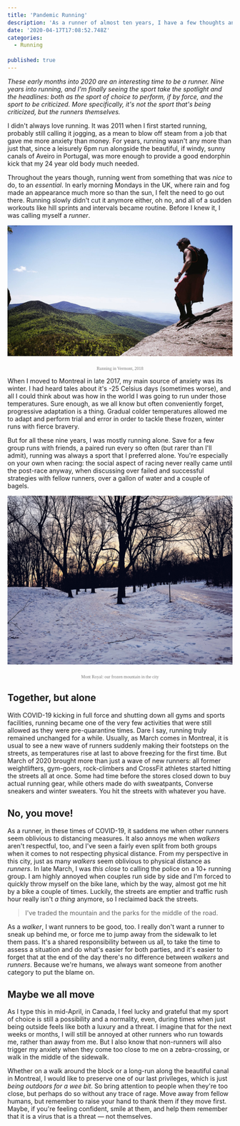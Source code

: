 ```yaml
---
title: 'Pandemic Running'
description: 'As a runner of almost ten years, I have a few thoughts and feelings on what it means to be a runner during the pandemic caused by COVID-19.'
date: '2020-04-17T17:08:52.748Z'
categories:
  - Running

published: true
---
```


_These early months into 2020 are an interesting time to be a runner. Nine years into running, and I'm finally seeing the sport take the spotlight and the headlines: both as the sport of choice to perform, if by force, and the sport to be criticized. More specifically, it's not the sport that's being criticized, but the runners themselves._

I didn't always love running. It was 2011 when I first started running, probably still calling it jogging, as a mean to blow off steam from a job that gave me more anxiety than money. For years, running wasn't any more than just that, since a leisurely 6pm run alongside the beautiful, if windy, sunny canals of Aveiro in Portugal, was more enough to provide a good endorphin kick that my 24 year old body much needed.

Throughout the years though, running went from something that was _nice_ to do, to an _essential_. In early morning Mondays in the UK, where rain and fog made an appearance much more so than the sun, I felt the need to go out there. Running slowly didn't cut it anymore either, oh no, and all of a sudden workouts like hill sprints and intervals became routine. Before I knew it, I was calling myself a _runner_.

![Running in Vermont, US, 2018](./01.jpeg) <div style="font-family: 'dolly-new'; color: #777; padding-top: 0.5em; font-size: 70%; text-align: center;">Running in Vermont, 2018</div>

When I moved to Montreal in late 2017, my main source of anxiety was its winter. I had heard tales about it's -25 Celsius days (sometimes worse), and all I could think about was how in the world I was going to run under those temperatures. Sure enough, as we all know but often conveniently forget, progressive adaptation is a thing. Gradual colder temperatures allowed me to adapt and perform trial and error in order to tackle these frozen, winter runs with fierce bravery.

But for all these nine years, I was mostly running alone. Save for a few group runs with friends, a paired run every so often (but rarer than I'll admit), running was always a sport that I preferred alone. You're especially on your own when racing: the social aspect of racing never really came until the post-race anyway, when discussing over failed and successful strategies with fellow runners, over a gallon of water and a couple of bagels.

![Running in Mont-Royal](./02.jpeg) <div style="font-family: 'dolly-new'; color: #777; padding-top: 0.5em; font-size: 70%; text-align: center;">Mont Royal: our frozen mountain in the city</div>

## Together, but alone

With COVID-19 kicking in full force and shutting down all gyms and sports facilities, running became one of the very few activities that were still allowed as they were pre-quarantine times. Dare I say, running truly remained unchanged for a while. Usually, as March comes in Montreal, it is usual to see a new wave of runners suddenly making their footsteps on the streets, as temperatures rise at last to above freezing for the first time. But March of 2020 brought more than just a wave of new runners: all former weightlifters, gym-goers, rock-climbers and CrossFit athletes started hitting the streets all at once. Some had time before the stores closed down to buy actual running gear, while others made do with sweatpants, Converse sneakers and winter sweaters. You hit the streets with whatever you have.

## No, you move!

As a runner, in these times of COVID-19, it saddens me when other runners seem oblivious to distancing measures. It also annoys me when _walkers_ aren't respectful, too, and I've seen a fairly even split from both groups when it comes to not respecting physical distance. From my perspective in this city, just as many _walkers_ seem oblivious to physical distance as _runners_. In late March, I was _this close_ to calling the police on a 10+ running group. I am highly annoyed when couples run side by side and I'm forced to quickly throw myself on the bike lane, which by the way, almost got me hit by a bike a couple of times. Luckily, the streets are emptier and traffic rush hour really isn't _a thing_ anymore, so I reclaimed back the streets.

> I've traded the mountain and the parks for the middle of the road.

As a _walker_, I want runners to be good, too. I really don't want a runner to sneak up behind me, or force me to jump away from the sidewalk to let them pass. It's a shared responsibility between us all, to take the time to assess a situation and do what's easier for both parties, and it's easier to forget that at the end of the day there's no difference between _walkers_ and _runners_. Because we're humans, we always want someone from another category to put the blame on.

## Maybe we all move

As I type this in mid-April, in Canada, I feel lucky and grateful that my sport of choice is still a possibility and a normality, even, during times when just being outside feels like both a luxury and a threat. I imagine that for the next weeks or months, I will still be annoyed at other runners who run towards me, rather than away from me. But I also know that non-runners will also trigger my anxiety when they come too close to me on a zebra-crossing, or walk in the middle of the sidewalk.

Whether on a walk around the block or a long-run along the beautiful canal in Montreal, I would like to preserve one of our last privileges, which is just _being outdoors for a wee bit_. So bring attention to people when they're too close, but perhaps do so without any trace of rage. Move away from fellow humans, but remember to raise your hand to thank them if they move first. Maybe, if you're feeling confident, smile at them, and help them remember that it is a virus that is a threat — not themselves.
